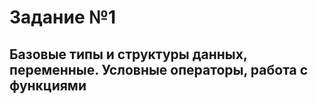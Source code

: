 # Задание №1
## Базовые типы и структуры данных, переменные. Условные операторы, работа с функциями
